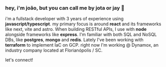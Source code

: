 ### hey, i'm joão, but you can call me by jota or jay 👋

i'm a fullstack developer with 3 years of experience using **javascript/typescript**. my primary focus is around **react** and its frameworks like next, vite and astro. When building RESTful APIs, I use with **node** alongside frameworks like **express**. I'm familiar with both SQL and NoSQL DBs, like **postgres**, **mongo** and **redis**. Lately I've been working with **terraform** to implement IaC on GCP. right now I'm working @ Dynamox, an industry company located at Florianópolis / SC.

let's connect!
